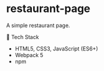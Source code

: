 # restaurant-page
A simple restaurant page.

🧱 Tech Stack <br>
<ul>
  <li>HTML5, CSS3, JavaScript (ES6+)</li>

  <li>Webpack 5</li>

  <li>npm</li>
</ul>
